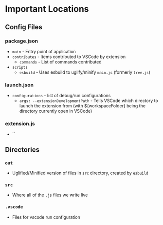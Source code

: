 # Important Locations

## Config Files

### package.json
- `main` - Entry point of application
- `contributes` - Items contributed to VSCode by extension
  - `commands` - List of commands contributed
- `scripts`
  - `esbuild` - Uses esbuild to uglify/minify `main.js` (formerly `tree.js`)

### launch.json
- `configurations` - list of debug/run configurations
  - `args: --extensionDevelopmentPath` - Tells VSCode which directory to launch the extension from (with ${workspaceFolder} being the directory currently open in VSCode)

### extension.js
- ``

## Directories

### `out`
- Uglified/Minified version of files in `src` directory, created by `esbuild`

### `src`
- Where all of the `.js` files we write live

### `.vscode`
- Files for vscode run configuration

